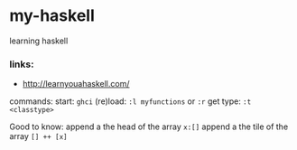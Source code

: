 # my-haskell
learning haskell

### links:
  * http://learnyouahaskell.com/

commands:
  start: `ghci`
  (re)load: `:l myfunctions` or `:r`
  get type: `:t <classtype>` 

 Good to know:
  append a the head of the array `x:[]` 
  append a the tile of the array `[] ++ [x]`

